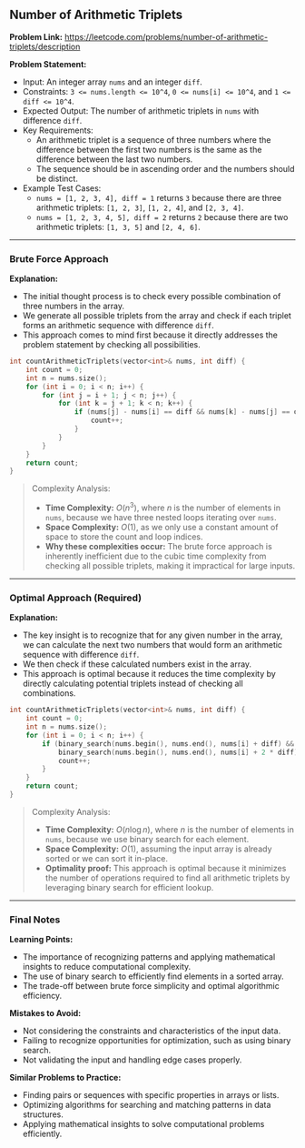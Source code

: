## Number of Arithmetic Triplets
**Problem Link:** https://leetcode.com/problems/number-of-arithmetic-triplets/description

**Problem Statement:**
- Input: An integer array `nums` and an integer `diff`.
- Constraints: `3 <= nums.length <= 10^4`, `0 <= nums[i] <= 10^4`, and `1 <= diff <= 10^4`.
- Expected Output: The number of arithmetic triplets in `nums` with difference `diff`.
- Key Requirements:
  - An arithmetic triplet is a sequence of three numbers where the difference between the first two numbers is the same as the difference between the last two numbers.
  - The sequence should be in ascending order and the numbers should be distinct.
- Example Test Cases:
  - `nums = [1, 2, 3, 4], diff = 1` returns `3` because there are three arithmetic triplets: `[1, 2, 3]`, `[1, 2, 4]`, and `[2, 3, 4]`.
  - `nums = [1, 2, 3, 4, 5], diff = 2` returns `2` because there are two arithmetic triplets: `[1, 3, 5]` and `[2, 4, 6]`.

---

### Brute Force Approach
**Explanation:**
- The initial thought process is to check every possible combination of three numbers in the array.
- We generate all possible triplets from the array and check if each triplet forms an arithmetic sequence with difference `diff`.
- This approach comes to mind first because it directly addresses the problem statement by checking all possibilities.

```cpp
int countArithmeticTriplets(vector<int>& nums, int diff) {
    int count = 0;
    int n = nums.size();
    for (int i = 0; i < n; i++) {
        for (int j = i + 1; j < n; j++) {
            for (int k = j + 1; k < n; k++) {
                if (nums[j] - nums[i] == diff && nums[k] - nums[j] == diff) {
                    count++;
                }
            }
        }
    }
    return count;
}
```

> Complexity Analysis:
> - **Time Complexity:** $O(n^3)$, where $n$ is the number of elements in `nums`, because we have three nested loops iterating over `nums`.
> - **Space Complexity:** $O(1)$, as we only use a constant amount of space to store the count and loop indices.
> - **Why these complexities occur:** The brute force approach is inherently inefficient due to the cubic time complexity from checking all possible triplets, making it impractical for large inputs.

---

### Optimal Approach (Required)
**Explanation:**
- The key insight is to recognize that for any given number in the array, we can calculate the next two numbers that would form an arithmetic sequence with difference `diff`.
- We then check if these calculated numbers exist in the array.
- This approach is optimal because it reduces the time complexity by directly calculating potential triplets instead of checking all combinations.

```cpp
int countArithmeticTriplets(vector<int>& nums, int diff) {
    int count = 0;
    int n = nums.size();
    for (int i = 0; i < n; i++) {
        if (binary_search(nums.begin(), nums.end(), nums[i] + diff) &&
            binary_search(nums.begin(), nums.end(), nums[i] + 2 * diff)) {
            count++;
        }
    }
    return count;
}
```

> Complexity Analysis:
> - **Time Complexity:** $O(n \log n)$, where $n$ is the number of elements in `nums`, because we use binary search for each element.
> - **Space Complexity:** $O(1)$, assuming the input array is already sorted or we can sort it in-place.
> - **Optimality proof:** This approach is optimal because it minimizes the number of operations required to find all arithmetic triplets by leveraging binary search for efficient lookup.

---

### Final Notes
**Learning Points:**
- The importance of recognizing patterns and applying mathematical insights to reduce computational complexity.
- The use of binary search to efficiently find elements in a sorted array.
- The trade-off between brute force simplicity and optimal algorithmic efficiency.

**Mistakes to Avoid:**
- Not considering the constraints and characteristics of the input data.
- Failing to recognize opportunities for optimization, such as using binary search.
- Not validating the input and handling edge cases properly.

**Similar Problems to Practice:**
- Finding pairs or sequences with specific properties in arrays or lists.
- Optimizing algorithms for searching and matching patterns in data structures.
- Applying mathematical insights to solve computational problems efficiently.